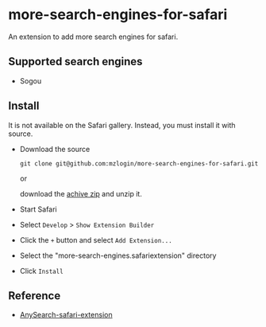 # more-search-engines-for-safari

An extension to add more search engines for safari.

## Supported search engines

* Sogou

## Install

It is not available on the Safari gallery. Instead, you must install it with source.

* Download the source

  `git clone git@github.com:mzlogin/more-search-engines-for-safari.git`

  or

  download the [achive zip](https://github.com/mzlogin/more-search-engines-for-safari/archive/master.zip) and unzip it.

* Start Safari

* Select `Develop` > `Show Extension Builder`

* Click the `+` button and select `Add Extension...`

* Select the "more-search-engines.safariextension" directory

* Click `Install`

## Reference

* [AnySearch-safari-extension](https://github.com/mcs07/AnySearch-safari-extension)
